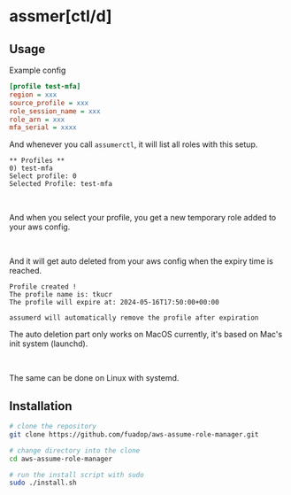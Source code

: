 # assmer[ctl/d]

## Usage

Example config

```ini
[profile test-mfa]
region = xxx
source_profile = xxx
role_session_name = xxx
role_arn = xxx
mfa_serial = xxxx
```

And whenever you call `assumerctl`, it will list all roles with this setup.

```
** Profiles **
0) test-mfa
Select profile: 0
Selected Profile: test-mfa
```

<br/>

And when you select your profile, you get a new temporary role added to your aws config.

<br/>

And it will get auto deleted from your aws config when the expiry time is reached.

```
Profile created !
The profile name is: tkucr
The profile will expire at: 2024-05-16T17:50:00+00:00

assumerd will automatically remove the profile after expiration
```


The auto deletion part only works on MacOS currently, it's based on Mac's init system (launchd).

<br/>

The same can be done on Linux with systemd.

## Installation

```bash
# clone the repository
git clone https://github.com/fuadop/aws-assume-role-manager.git

# change directory into the clone
cd aws-assume-role-manager

# run the install script with sudo
sudo ./install.sh
```
